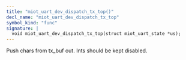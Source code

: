 ```yaml
---
title: "miot_uart_dev_dispatch_tx_top()"
decl_name: "miot_uart_dev_dispatch_tx_top"
symbol_kind: "func"
signature: |
  void miot_uart_dev_dispatch_tx_top(struct miot_uart_state *us);
---
```


Push chars from tx_buf out. Ints should be kept disabled. 


